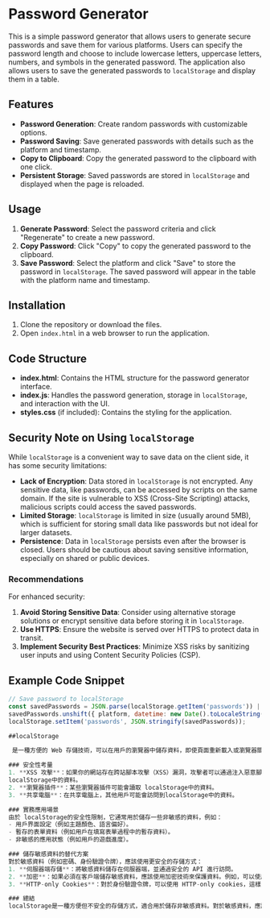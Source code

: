 # Password Generator

This is a simple password generator that allows users to generate secure passwords and save them for various platforms. Users can specify the password length and choose to include lowercase letters, uppercase letters, numbers, and symbols in the generated password. The application also allows users to save the generated passwords to `localStorage` and display them in a table.

## Features

- **Password Generation**: Create random passwords with customizable options.
- **Password Saving**: Save generated passwords with details such as the platform and timestamp.
- **Copy to Clipboard**: Copy the generated password to the clipboard with one click.
- **Persistent Storage**: Saved passwords are stored in `localStorage` and displayed when the page is reloaded.

## Usage

1. **Generate Password**: Select the password criteria and click "Regenerate" to create a new password.
2. **Copy Password**: Click "Copy" to copy the generated password to the clipboard.
3. **Save Password**: Select the platform and click "Save" to store the password in `localStorage`. The saved password will appear in the table with the platform name and timestamp.

## Installation

1. Clone the repository or download the files.
2. Open `index.html` in a web browser to run the application.

## Code Structure

- **index.html**: Contains the HTML structure for the password generator interface.
- **index.js**: Handles the password generation, storage in `localStorage`, and interaction with the UI.
- **styles.css** (if included): Contains the styling for the application.

## Security Note on Using `localStorage`

While `localStorage` is a convenient way to save data on the client side, it has some security limitations:

- **Lack of Encryption**: Data stored in `localStorage` is not encrypted. Any sensitive data, like passwords, can be accessed by scripts on the same domain. If the site is vulnerable to XSS (Cross-Site Scripting) attacks, malicious scripts could access the saved passwords.
- **Limited Storage**: `localStorage` is limited in size (usually around 5MB), which is sufficient for storing small data like passwords but not ideal for larger datasets.
- **Persistence**: Data in `localStorage` persists even after the browser is closed. Users should be cautious about saving sensitive information, especially on shared or public devices.

### Recommendations

For enhanced security:
1. **Avoid Storing Sensitive Data**: Consider using alternative storage solutions or encrypt sensitive data before storing it in `localStorage`.
2. **Use HTTPS**: Ensure the website is served over HTTPS to protect data in transit.
3. **Implement Security Best Practices**: Minimize XSS risks by sanitizing user inputs and using Content Security Policies (CSP).

## Example Code Snippet

```javascript
// Save password to localStorage
const savedPasswords = JSON.parse(localStorage.getItem('passwords')) || [];
savedPasswords.unshift({ platform, datetime: new Date().toLocaleString(), password });
localStorage.setItem('passwords', JSON.stringify(savedPasswords));

##localStorage

 是一種方便的 Web 存儲技術，可以在用戶的瀏覽器中儲存資料，即使頁面重新載入或瀏覽器關閉後再打開，資料仍然存在。然而，localStorage並不是一個安全的存儲方式，因為它的資料是以純文本形式儲存在用戶的瀏覽器中，任何能夠訪問用戶瀏覽器的腳本都可以讀取和修改這些資料。

### 安全性考量
1. **XSS 攻擊**：如果你的網站存在跨站腳本攻擊（XSS）漏洞，攻擊者可以通過注入惡意腳本來訪問 
localStorage中的資料。
2. **瀏覽器插件**：某些瀏覽器插件可能會讀取 localStorage中的資料。
3. **共享電腦**：在共享電腦上，其他用戶可能會訪問到localStorage中的資料。

### 實務應用場景
由於 localStorage的安全性限制，它通常用於儲存一些非敏感的資料，例如：
- 用戶界面設定（例如主題顏色、語言偏好）。
- 暫存的表單資料（例如用戶在填寫表單過程中的暫存資料）。
- 非敏感的應用狀態（例如用戶的遊戲進度）。

### 儲存敏感資料的替代方案
對於敏感資料（例如密碼、身份驗證令牌），應該使用更安全的存儲方式：
1. **伺服器端存儲**：將敏感資料儲存在伺服器端，並通過安全的 API 進行訪問。
2. **加密**：如果必須在客戶端儲存敏感資料，應該使用加密技術來保護資料。例如，可以使用 Web Crypto API 來加密資料，然後再儲存在 localStorage中。
3. **HTTP-only Cookies**：對於身份驗證令牌，可以使用 HTTP-only cookies，這樣的 cookies 只能由伺服器讀取，無法通過 JavaScript 訪問。

### 總結
localStorage是一種方便但不安全的存儲方式，適合用於儲存非敏感資料。對於敏感資料，應該使用更安全的存儲方式，如伺服器端存儲或加密技術。了解這些技術的優缺點，可以幫助你在開發應用時做出更好的選擇。
